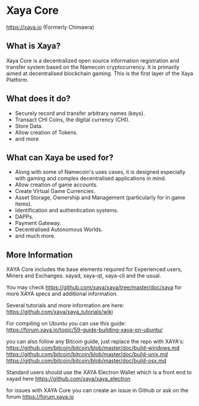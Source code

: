 Xaya Core
=========

https://xaya.io
(Formerly Chimaera)

What is Xaya?
-------------

Xaya Core is a decentralized open source information registration and transfer system based on the Namecoin cryptocurrency. It is primarily aimed at decentralised blockchain gaming.
This is the first layer of the Xaya Platform.

What does it do?
----------------

* Securely record and transfer arbitrary names (keys).
* Transact CHI Coins, the digital currency (CHI).
* Store Data.
* Allow creation of Tokens.
* and more

What can Xaya be used for?
--------------------------

* Along with some of Namecoin's uses cases, it is designed especially with gaming and complex decentralised applications in mind.
* Allow creation of game accounts.
* Create Virtual Game Currencies.
* Asset Storage, Ownership and Management (particularly for in game items).
* Identification and authentication systems.
* DAPPs.
* Payment Gateway.
* Decentralised Autonomous Worlds.
* and much more.

More Information
----------------

XAYA Core includes the base elements required for Experienced users, Miners and Exchanges. xayad, xaya-qt, xaya-cli and the usual.

You may check https://github.com/xaya/xaya/tree/master/doc/xaya for more XAYA specs and additional information.

Several tutorials and more information are here:
https://github.com/xaya/xaya_tutorials/wiki

For compiling on Ubuntu you can use this guide:
https://forum.xaya.io/topic/59-guide-building-xaya-on-ubuntu/


you can also follow any Bitcoin guide, just replace the repo with XAYA's:
https://github.com/bitcoin/bitcoin/blob/master/doc/build-windows.md
https://github.com/bitcoin/bitcoin/blob/master/doc/build-unix.md
https://github.com/bitcoin/bitcoin/blob/master/doc/build-osx.md


Standard users should use the XAYA Electron Wallet which is a front end to xayad here https://github.com/xaya/xaya_electron

for issues with XAYA Core you can create an issue in Github or ask on the forum https://forum.xaya.io
